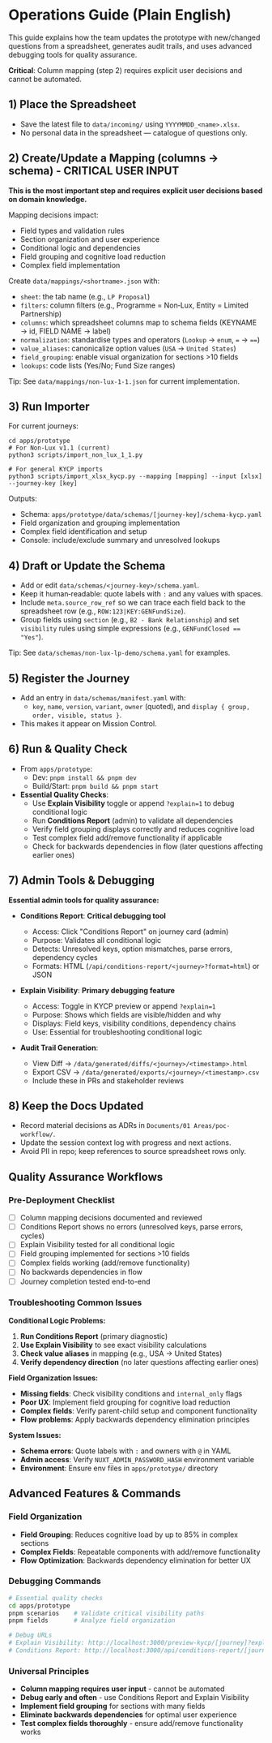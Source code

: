 # Operations Guide (Plain English)

This guide explains how the team updates the prototype with new/changed questions from a spreadsheet, generates audit trails, and uses advanced debugging tools for quality assurance.

**Critical**: Column mapping (step 2) requires explicit user decisions and cannot be automated.

## 1) Place the Spreadsheet

- Save the latest file to `data/incoming/` using `YYYYMMDD_<name>.xlsx`.
- No personal data in the spreadsheet — catalogue of questions only.

## 2) Create/Update a Mapping (columns → schema) - CRITICAL USER INPUT

**This is the most important step and requires explicit user decisions based on domain knowledge.**

Mapping decisions impact:
- Field types and validation rules
- Section organization and user experience
- Conditional logic and dependencies
- Field grouping and cognitive load reduction
- Complex field implementation

Create `data/mappings/<shortname>.json` with:
- `sheet`: the tab name (e.g., `LP Proposal`)
- `filters`: column filters (e.g., Programme = Non‑Lux, Entity = Limited Partnership)
- `columns`: which spreadsheet columns map to schema fields (KEYNAME → id, FIELD NAME → label)
- `normalization`: standardise types and operators (`Lookup` → `enum`, `=` → `==`)
- `value_aliases`: canonicalize option values (`USA` → `United States`)
- `field_grouping`: enable visual organization for sections >10 fields
- `lookups`: code lists (Yes/No; Fund Size ranges)

Tip: See `data/mappings/non-lux-1-1.json` for current implementation.

## 3) Run Importer

For current journeys:

```
cd apps/prototype
# For Non‑Lux v1.1 (current)
python3 scripts/import_non_lux_1_1.py

# For general KYCP imports
python3 scripts/import_xlsx_kycp.py --mapping [mapping] --input [xlsx] --journey-key [key]
```

Outputs:
- Schema: `apps/prototype/data/schemas/[journey-key]/schema-kycp.yaml`
- Field organization and grouping implementation
- Complex field identification and setup
- Console: include/exclude summary and unresolved lookups

## 4) Draft or Update the Schema

- Add or edit `data/schemas/<journey-key>/schema.yaml`.
- Keep it human‑readable: quote labels with `:` and any values with spaces.
- Include `meta.source_row_ref` so we can trace each field back to the spreadsheet row (e.g., `ROW:123|KEY:GENFundSize`).
- Group fields using `section` (e.g., `B2 - Bank Relationship`) and set `visibility` rules using simple expressions (e.g., `GENFundClosed == "Yes"`).

Tip: See `data/schemas/non-lux-lp-demo/schema.yaml` for examples.

## 5) Register the Journey

- Add an entry in `data/schemas/manifest.yaml` with:
  - `key`, `name`, `version`, `variant`, `owner` (quoted), and `display { group, order, visible, status }`.
- This makes it appear on Mission Control.

## 6) Run & Quality Check

- From `apps/prototype`:
  - Dev: `pnpm install && pnpm dev`
  - Build/Start: `pnpm build && pnpm start`
- **Essential Quality Checks**:
  - Use **Explain Visibility** toggle or append `?explain=1` to debug conditional logic
  - Run **Conditions Report** (admin) to validate all dependencies
  - Verify field grouping displays correctly and reduces cognitive load
  - Test complex field add/remove functionality if applicable
  - Check for backwards dependencies in flow (later questions affecting earlier ones)

## 7) Admin Tools & Debugging

**Essential admin tools for quality assurance:**

- **Conditions Report**: **Critical debugging tool**
  - Access: Click "Conditions Report" on journey card (admin)
  - Purpose: Validates all conditional logic
  - Detects: Unresolved keys, option mismatches, parse errors, dependency cycles
  - Formats: HTML (`/api/conditions-report/<journey>?format=html`) or JSON

- **Explain Visibility**: **Primary debugging feature**
  - Access: Toggle in KYCP preview or append `?explain=1`
  - Purpose: Shows which fields are visible/hidden and why
  - Displays: Field keys, visibility conditions, dependency chains
  - Use: Essential for troubleshooting conditional logic

- **Audit Trail Generation**:
  - View Diff → `/data/generated/diffs/<journey>/<timestamp>.html`
  - Export CSV → `/data/generated/exports/<journey>/<timestamp>.csv`
  - Include these in PRs and stakeholder reviews

## 8) Keep the Docs Updated

- Record material decisions as ADRs in `Documents/01 Areas/poc-workflow/`.
- Update the session context log with progress and next actions.
- Avoid PII in repo; keep references to source spreadsheet rows only.

## Quality Assurance Workflows

### Pre-Deployment Checklist
- [ ] Column mapping decisions documented and reviewed
- [ ] Conditions Report shows no errors (unresolved keys, parse errors, cycles)
- [ ] Explain Visibility tested for all conditional logic
- [ ] Field grouping implemented for sections >10 fields
- [ ] Complex fields working (add/remove functionality)
- [ ] No backwards dependencies in flow
- [ ] Journey completion tested end-to-end

### Troubleshooting Common Issues

**Conditional Logic Problems:**
1. **Run Conditions Report** (primary diagnostic)
2. **Use Explain Visibility** to see exact visibility calculations
3. **Check value aliases** in mapping (e.g., USA → United States)
4. **Verify dependency direction** (no later questions affecting earlier ones)

**Field Organization Issues:**
- **Missing fields**: Check visibility conditions and `internal_only` flags
- **Poor UX**: Implement field grouping for cognitive load reduction
- **Complex fields**: Verify parent-child setup and component functionality
- **Flow problems**: Apply backwards dependency elimination principles

**System Issues:**
- **Schema errors**: Quote labels with `:` and owners with `@` in YAML
- **Admin access**: Verify `NUXT_ADMIN_PASSWORD_HASH` environment variable
- **Environment**: Ensure env files in `apps/prototype/` directory

## Advanced Features & Commands

### Field Organization
- **Field Grouping**: Reduces cognitive load by up to 85% in complex sections
- **Complex Fields**: Repeatable components with add/remove functionality
- **Flow Optimization**: Backwards dependency elimination for better UX

### Debugging Commands
```bash
# Essential quality checks
cd apps/prototype
pnpm scenarios    # Validate critical visibility paths
pnpm fields       # Analyze field organization

# Debug URLs
# Explain Visibility: http://localhost:3000/preview-kycp/[journey]?explain=1
# Conditions Report: http://localhost:3000/api/conditions-report/[journey]?format=html
```

### Universal Principles
- **Column mapping requires user input** - cannot be automated
- **Debug early and often** - use Conditions Report and Explain Visibility
- **Implement field grouping** for sections with many fields
- **Eliminate backwards dependencies** for optimal user experience
- **Test complex fields thoroughly** - ensure add/remove functionality works
